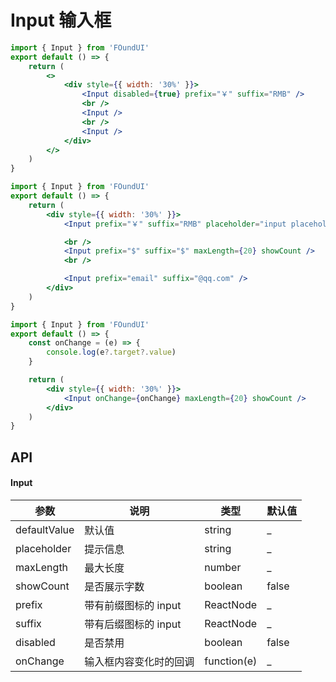# Input 输入框

```jsx
import { Input } from 'FOundUI'
export default () => {
    return (
        <>
            <div style={{ width: '30%' }}>
                <Input disabled={true} prefix="￥" suffix="RMB" />
                <br />
                <Input />
                <br />
                <Input />
            </div>
        </>
    )
}
```

```jsx
import { Input } from 'FOundUI'
export default () => {
    return (
        <div style={{ width: '30%' }}>
            <Input prefix="￥" suffix="RMB" placeholder="input placeholder" />

            <br />
            <Input prefix="$" suffix="$" maxLength={20} showCount />
            <br />

            <Input prefix="email" suffix="@qq.com" />
        </div>
    )
}
```

```jsx
import { Input } from 'FOundUI'
export default () => {
    const onChange = (e) => {
        console.log(e?.target?.value)
    }

    return (
        <div style={{ width: '30%' }}>
            <Input onChange={onChange} maxLength={20} showCount />
        </div>
    )
}
```

## API

#### Input

| 参数         | 说明                   | 类型        | 默认值 |
| ------------ | ---------------------- | ----------- | ------ |
| defaultValue | 默认值                 | string      | \_     |
| placeholder  | 提示信息               | string      | \_     |
| maxLength    | 最大长度               | number      | \_     |
| showCount    | 是否展示字数           | boolean     | false  |
| prefix       | 带有前缀图标的 input   | ReactNode   | \_     |
| suffix       | 带有后缀图标的 input   | ReactNode   | \_     |
| disabled     | 是否禁用               | boolean     | false  |
| onChange     | 输入框内容变化时的回调 | function(e) | \_     |
